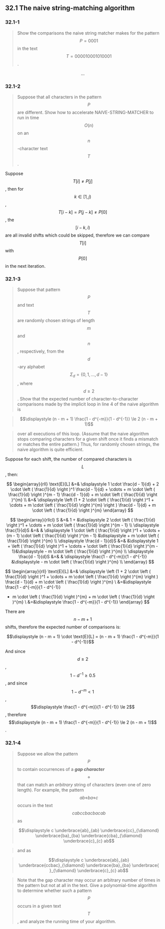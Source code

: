 ## 32.1 The naive string-matching algorithm

### 32.1-1

> Show the comparisons the naive string matcher makes for the pattern $$P = 0001$$ in the text $$T = 000010001010001$$.

$$\dots$$

### 32.1-2

> Suppose that all characters in the pattern $$P$$ are different. Show how to accelerate NAIVE-STRING-MATCHER to run in time $$O(n)$$ on an $$n$$-character text $$T$$.

Suppose $$T[i] \ne P[j]$$, then for $$k \in [1, j)$$, $$T[i - k] = P[j - k] \ne P[0]$$, the $$[i - k, i)$$ are all invalid shifts which could be skipped, therefore we can compare $$T[i]$$ with $$P[0]$$ in the next iteration.

### 32.1-3

> Suppose that pattern $$P$$ and text $$T$$ are randomly chosen strings of length $$m$$ and $$n$$, respectively, from the $$d$$-ary alphabet $$\Sigma_d = \{0, 1, \dots, d - 1 \}$$, where $$d \ge 2$$. Show that the expected number of character-to-character comparisons made by the implicit loop in line 4 of the naive algorithm is

> $$\displaystyle (n - m + 1) \frac{1 - d^{-m}}{1 - d^{-1}} \le 2 (n - m + 1)$$

> over all executions of this loop. (Assume that the naive algorithm stops comparing characters for a given shift once it finds a mismatch or matches the entire pattern.) Thus, for randomly chosen strings, the naive algorithm is quite efficient.

Suppose for each shift, the number of compared characters is $$L$$, then:

$$
\begin{array}{rll}
\text{E}[L] &=& 
\displaystyle 1 \cdot \frac{d - 1}{d} + 2 \cdot \left ( \frac{1}{d} \right )^1 \frac{d - 1}{d} + \cdots + m \cdot \left ( \frac{1}{d} \right )^{m - 1} \frac{d - 1}{d} + m \cdot \left ( \frac{1}{d} \right )^{m} \\
&=& 
\displaystyle \left (1 + 2 \cdot \left ( \frac{1}{d} \right )^1  + \cdots + m \cdot \left ( \frac{1}{d} \right )^{m} \right ) \frac{d - 1}{d} + m \cdot \left ( \frac{1}{d} \right )^{m}
\end{array}
$$

$$
\begin{array}{rllcl}
S &=& 1 + &\displaystyle 2 \cdot \left ( \frac{1}{d} \right )^1  + \cdots + m \cdot \left ( \frac{1}{d} \right )^{m - 1} \\
\displaystyle \frac{1}{d}S &=& &
\displaystyle 1 \cdot \left ( \frac{1}{d} \right )^1  + \cdots + (m - 1) \cdot \left ( \frac{1}{d} \right )^{m - 1} &\displaystyle  + m \cdot \left ( \frac{1}{d} \right )^{m} \\
\displaystyle \frac{d - 1}{d}S &=& &\displaystyle 1 +  \left ( \frac{1}{d} \right )^1  + \cdots + \cdot \left ( \frac{1}{d} \right )^{m - 1}&\displaystyle  - m \cdot \left ( \frac{1}{d} \right )^{m} \\
\displaystyle \frac{d - 1}{d}S &=& &
\displaystyle \frac{1 - d^{-m}}{1 - d^{-1}}
&\displaystyle  - m \cdot \left ( \frac{1}{d} \right )^{m} \\
\end{array}
$$

$$
\begin{array}{rll}
\text{E}[L] &=& 
\displaystyle \left (1 + 2 \cdot \left ( \frac{1}{d} \right )^1  + \cdots + m \cdot \left ( \frac{1}{d} \right )^{m} \right ) \frac{d - 1}{d} + m \cdot \left ( \frac{1}{d} \right )^{m} \\
&=&\displaystyle 
 \frac{1 - d^{-m}}{1 - d^{-1}}
 - m \cdot \left ( \frac{1}{d} \right )^{m}  + m \cdot \left ( \frac{1}{d} \right )^{m} \\
 &=&\displaystyle 
 \frac{1 - d^{-m}}{1 - d^{-1}}
\end{array}
$$

There are $$n - m + 1$$ shifts, therefore the expected number of comparisons is:

$$\displaystyle (n - m + 1) \cdot \text{E}[L] = (n - m + 1) \frac{1 - d^{-m}}{1 - d^{-1}}$$

And since $$d \ge 2$$, $$1 - d^{-1} \ge 0.5$$, and since $$1 - d^{-m} < 1$$, $$\displaystyle \frac{1 - d^{-m}}{1 - d^{-1}} \le 2$$, therefore $$\displaystyle (n - m + 1) \frac{1 - d^{-m}}{1 - d^{-1}} \le 2 (n - m + 1)$$.

### 32.1-4

> Suppose we allow the pattern $$P$$ to contain occurrences of a __*gap character*__ $$\diamond$$ that can match an _arbitrary_ string of characters (even one of zero length). For example, the pattern $$ab\diamond ba\diamond c$$ occurs in the text $$cabccbacbacab$$ as

> $$\displaystyle c \underbrace{ab}_{ab} \underbrace{cc}_{\diamond} \underbrace{ba}_{ba} \underbrace{cba}_{\diamond} \underbrace{c}_{c} ab$$

> and as

> $$\displaystyle c \underbrace{ab}_{ab} \underbrace{ccbac}_{\diamond} \underbrace{ba}_{ba} \underbrace{ }_{\diamond} \underbrace{c}_{c} ab$$

> Note that the gap character may occur an arbitrary number of times in the pattern but not at all in the text. Give a polynomial-time algorithm to determine whether such a pattern $$P$$ occurs in a given text $$T$$, and analyze the running time of your algorithm.

